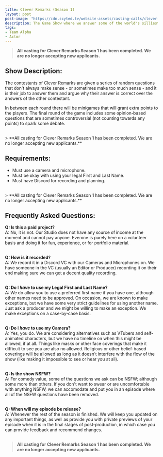 ```yaml
---
title: Clever Remarks (Season 1)
layout: post
post-image: "https://cdn.scyted.tv/website-assets/casting-calls/clever-remarks.jpg"
description: The Game Show where we answer some of the world's silliest questions.
tags:
- Team Alpha
- Actor
---
```


> **All casting for Clever Remarks Season 1 has been completed. We are no longer accepting new applicants.**

## Show Description:

The contestants of Clever Remarks are given a series of random questions that don't always make sense - or sometimes make too much sense - and it is their job to answer them and argue why their answer is correct over the answers of the other contestant.

In between each round there will be minigames that will grant extra points to the players. The final round of the game includes some opinion-based questions that are sometimes controversial (not counting towards any points) to spark some debate.

<br>
> **All casting for Clever Remarks Season 1 has been completed. We are no longer accepting new applicants.**

## Requirements:
- Must use a camera and microphone.
- Must be okay with using your legal First and Last Name.
- Must have Discord for recording and planning.

<br>
> **All casting for Clever Remarks Season 1 has been completed. We are no longer accepting new applicants.**

## Frequently Asked Questions:

**Q: Is this a paid project?**
<br>
A: No, it is not. Our Studio does not have any source of income at the moment and cannot pay anyone. Everone is purely here on a volunteer basis and doing it for fun, experience, or for portfolio material.
<br><br>

**Q: How is it recorded?**
<br>
A: We record it in a Discord VC with our Cameras and Microphones on. We have someone in the VC (usually an Editor or Producer) recording it on their end making sure we can get a decent quality recording.
<br><br>

**Q: Do I *have* to use my Legal First and Last Name?**
<br>
A: We do allow you to use a preferred first name if you have one, although other names need to be approved. On occasion, we are known to make exceptions, but we have some very strict guidelines for using another name. Just ask a producer and we might be willing to make an exception. We make exceptions on a case-by-case basis.
<br><br>

**Q: Do I *have* to use my Camera?**
<br>
A: Yes, you do. We are considering alternatives such as VTubers and self-animated characters, but we have no timeline on when this might be allowed, if at all. Things like masks or other face coverings that make it difficult to see you are also no allowed. Religious or other belief-based coverings will be allowed as long as it doesn't interfere with the flow of the show (like making it impossible to see or hear you at all).
<br><br>

**Q: Is the show NSFW?**
<br>
A: For comedy value, some of the questions we ask can be NSFW; although some more than others. If you don't want to swear or are uncomfortable with anything NSFW, we can accomodate and put you in an episode where all of the NSFW questions have been removed.
<br><br>

**Q: When will my episode be release?**
<br>
A: Whenever the rest of the season is finished. We will keep you updated on any important things, as well as provide you with private previews of your episode when it is in the final stages of post-production, in which case you can provide feedback and recommend changes.
<br><br>

> **All casting for Clever Remarks Season 1 has been completed. We are no longer accepting new applicants.**